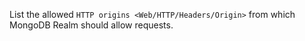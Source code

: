List the allowed `HTTP origins <Web/HTTP/Headers/Origin>` from which
MongoDB Realm should allow requests.

